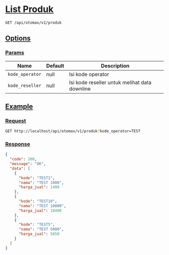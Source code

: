 # [List Produk]()

<!-- @category Common -->

```bash
GET /api/otomax/v1/produk
```

## [Options]()

### [Params]()

Name | Default | Description
--- | --- | ---
`kode_operator` | null | Isi kode operator
`kode_reseller` | null | Isi kode reseller untuk melihat data downline

## [Example]()

### [Request]()

```bash
GET http://localhost/api/otomax/v1/produk?kode_operator=TEST
```

### [Response]()

```json
{
  "code": 200,
  "message": "OK",
  "data": [
    {
      "kode": "TEST1",
      "nama": "TEST 1000",
      "harga_jual": 1400
    },
    {
      "kode": "TEST10",
      "nama": "TEST 10000",
      "harga_jual": 10400
    },
    {
      "kode": "TEST5",
      "nama": "TEST 5000",
      "harga_jual": 5050
    }
  ]
}
```